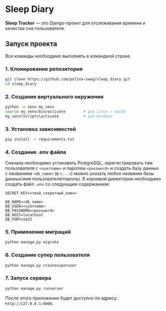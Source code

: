 # Sleep Diary
**Sleep Tracker** — это Django-проект для отслеживания времени и качества сна пользователя. 
## Запуск проекта
Все команды необходимо выполнять в командной строке.
### 1. Клонирование репозитория
```bash
git clone https://github.com/polina-sweg/sleep_diary.git
cd sleep_diary 
```


### 2. Создание виртуального окружения
```bash
python -m venv my_venv
source my_venv/bin/activate        # для Linux / macOS
my_venv\Scripts\activate           # для Windows
```

### 3. Установка зависимостей
```bash
pip install -r requirements.txt
```

### 4. Создание .env файла
Cначала необходимо установить PostgreSQL, зарегистрировать там пользователя с `<username>` и паролем `<password>`  и создать базу данных с названием `<db_name>` (в `<...>`) можно указать любое название базы данных/имя пользователя/пароль).
В корневой директории необходимо создать файл `.env` со следующим содержанием:
```env
SECRET_KEY=<твой_секретный_ключ>

DB_NAME=<db_name>
DB_USER=<username>
DB_PASSWORD=<password>
DB_HOST=localhost
DB_PORT=5432
```

### 5. Применение миграций
```bash
python manage.py migrate
```

### 6. Создание супер пользователя
```bash
python manage.py createsuperuser
```

### 7. Запуск сервера
```bash
python manage.py runserver
```

После этого приложение будет доступно по адресу: `http://127.0.0.1:8000`.
